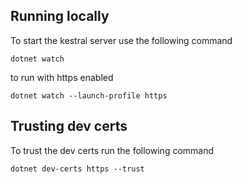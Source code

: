 ## Running locally
To start the kestral server use the following command

```
dotnet watch
```

to run with https enabled

```
dotnet watch --launch-profile https
```

## Trusting dev certs
To trust the dev certs run the following command

```
dotnet dev-certs https --trust
```